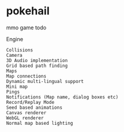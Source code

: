 # pokehail
mmo game todo


Engine

    Collisions
    Camera
    3D Audio implementation
    Grid based path finding
    Maps
    Map connections
    Dynamic multi-lingual support
    Mini map
    Pings
    Notifications (Map name, dialog boxes etc)
    Record/Replay Mode
    Seed based animations
    Canvas renderer
    WebGL renderer
    Normal map based lighting

